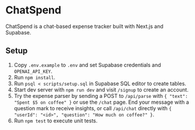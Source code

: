# ChatSpend

ChatSpend is a chat-based expense tracker built with Next.js and Supabase.

## Setup

1. Copy `.env.example` to `.env` and set Supabase credentials and `OPENAI_API_KEY`.
2. Run `npm install`.
3. Run `psql < scripts/setup.sql` in Supabase SQL editor to create tables.
4. Start dev server with `npm run dev` and visit `/signup` to create an account.
5. Try the expense parser by sending a POST to `/api/parse` with `{ "text": "Spent $5 on coffee" }` or use the `/chat` page. End your message with a question mark to receive insights, or call `/api/chat` directly with `{ "userId": "<id>", "question": "How much on coffee?" }`.
6. Run `npm test` to execute unit tests.
